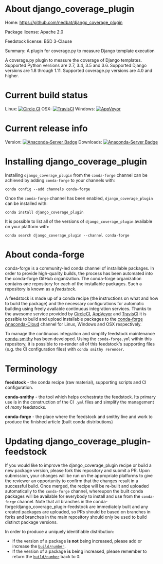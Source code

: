 About django_coverage_plugin
============================

Home: https://github.com/nedbat/django_coverage_plugin

Package license: Apache 2.0

Feedstock license: BSD 3-Clause

Summary: A plugin for coverage.py to measure Django template execution

A coverage.py plugin to measure the coverage of Django templates. Supported Python versions are 2.7, 3.4, 3.5 and 3.6. Supported Django versions are 1.8 through 1.11. Supported coverage.py versions are 4.0 and higher.

Current build status
====================

Linux: [![Circle CI](https://circleci.com/gh/conda-forge/django_coverage_plugin-feedstock.svg?style=shield)](https://circleci.com/gh/conda-forge/django_coverage_plugin-feedstock)
OSX: [![TravisCI](https://travis-ci.org/conda-forge/django_coverage_plugin-feedstock.svg?branch=master)](https://travis-ci.org/conda-forge/django_coverage_plugin-feedstock)
Windows: [![AppVeyor](https://ci.appveyor.com/api/projects/status/github/conda-forge/django_coverage_plugin-feedstock?svg=True)](https://ci.appveyor.com/project/conda-forge/django-coverage-plugin-feedstock/branch/master)

Current release info
====================
Version: [![Anaconda-Server Badge](https://anaconda.org/conda-forge/django_coverage_plugin/badges/version.svg)](https://anaconda.org/conda-forge/django_coverage_plugin)
Downloads: [![Anaconda-Server Badge](https://anaconda.org/conda-forge/django_coverage_plugin/badges/downloads.svg)](https://anaconda.org/conda-forge/django_coverage_plugin)

Installing django_coverage_plugin
=================================

Installing `django_coverage_plugin` from the `conda-forge` channel can be achieved by adding `conda-forge` to your channels with:

```
conda config --add channels conda-forge
```

Once the `conda-forge` channel has been enabled, `django_coverage_plugin` can be installed with:

```
conda install django_coverage_plugin
```

It is possible to list all of the versions of `django_coverage_plugin` available on your platform with:

```
conda search django_coverage_plugin --channel conda-forge
```


About conda-forge
=================

conda-forge is a community-led conda channel of installable packages.
In order to provide high-quality builds, the process has been automated into the
conda-forge GitHub organization. The conda-forge organization contains one repository
for each of the installable packages. Such a repository is known as a *feedstock*.

A feedstock is made up of a conda recipe (the instructions on what and how to build
the package) and the necessary configurations for automatic building using freely
available continuous integration services. Thanks to the awesome service provided by
[CircleCI](https://circleci.com/), [AppVeyor](http://www.appveyor.com/)
and [TravisCI](https://travis-ci.org/) it is possible to build and upload installable
packages to the [conda-forge](https://anaconda.org/conda-forge)
[Anaconda-Cloud](http://docs.anaconda.org/) channel for Linux, Windows and OSX respectively.

To manage the continuous integration and simplify feedstock maintenance
[conda-smithy](http://github.com/conda-forge/conda-smithy) has been developed.
Using the ``conda-forge.yml`` within this repository, it is possible to re-render all of
this feedstock's supporting files (e.g. the CI configuration files) with ``conda smithy rerender``.


Terminology
===========

**feedstock** - the conda recipe (raw material), supporting scripts and CI configuration.

**conda-smithy** - the tool which helps orchestrate the feedstock.
                   Its primary use is in the construction of the CI ``.yml`` files
                   and simplify the management of *many* feedstocks.

**conda-forge** - the place where the feedstock and smithy live and work to
                  produce the finished article (built conda distributions)


Updating django_coverage_plugin-feedstock
=========================================

If you would like to improve the django_coverage_plugin recipe or build a new
package version, please fork this repository and submit a PR. Upon submission,
your changes will be run on the appropriate platforms to give the reviewer an
opportunity to confirm that the changes result in a successful build. Once
merged, the recipe will be re-built and uploaded automatically to the
`conda-forge` channel, whereupon the built conda packages will be available for
everybody to install and use from the `conda-forge` channel.
Note that all branches in the conda-forge/django_coverage_plugin-feedstock are
immediately built and any created packages are uploaded, so PRs should be based
on branches in forks and branches in the main repository should only be used to
build distinct package versions.

In order to produce a uniquely identifiable distribution:
 * If the version of a package **is not** being increased, please add or increase
   the [``build/number``](http://conda.pydata.org/docs/building/meta-yaml.html#build-number-and-string).
 * If the version of a package **is** being increased, please remember to return
   the [``build/number``](http://conda.pydata.org/docs/building/meta-yaml.html#build-number-and-string)
   back to 0.
